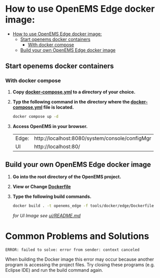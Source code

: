 # How to use OpenEMS Edge docker image:

- [How to use OpenEMS Edge docker image:](#how-to-use-openems-edge-docker-image)
  - [Start openems docker containers](#start-openems-docker-containers)
    - [With docker compose](#with-docker-compose)
  - [Build your own OpenEMS Edge docker image](#build-your-own-openems-edge-docker-image)

## Start openems docker containers

### With docker compose
1. **Copy [docker-compose.yml](./docker-compose.yml) to a directory of your choice.**

2. **Typ the following command in the directory where the [docker-compose.yml](./docker-compose.yml) file is located.**
    
    ```bash
    docker compose up -d
    ```

3. **Access OpenEMS in your browser.**
   
    |       |                                                |
    | ----- | ---------------------------------------------- |
    | Edge: | http://localhost:8080/system/console/configMgr |
    | UI    | http://localhost:80/                           |

## Build your own OpenEMS Edge docker image

1. **Go into the root directory of the OpenEMS project.**

2. **View or Change [Dockerfile](./Dockerfile)**

3. **Type the following build commands.**
   
    ```bash
    docker build . -t openems_edge -f tools/docker/edge/Dockerfile
    ```

    *for UI Image see [ui/README.md](../ui/README.md)*

# Common Problems and Solutions
```
ERROR: failed to solve: error from sender: context canceled
```
When building the Docker image this error may occur because another program is accessing the project files. Try closing these programs (e.g. Eclipse IDE) and run the build command again.

